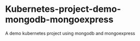 # Kubernetes-project-demo-mongodb-mongoexpress
A demo kubernetes project using mongodb and mongoexpress
